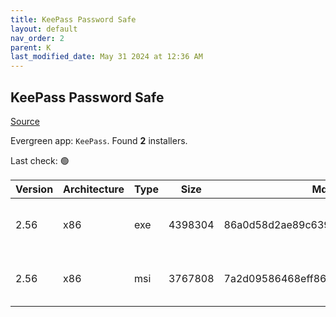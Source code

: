 ```yaml
---
title: KeePass Password Safe
layout: default
nav_order: 2
parent: K
last_modified_date: May 31 2024 at 12:36 AM
---
```


## KeePass Password Safe

[Source](https://keepass.info/)

Evergreen app: `KeePass`. Found **2** installers.

Last check: 🟢

| Version | Architecture | Type | Size    | Md5                              | URI                                                                                                                                                                                        |
| ------- | ------------ | ---- | ------- | -------------------------------- | ------------------------------------------------------------------------------------------------------------------------------------------------------------------------------------------ |
| 2.56    | x86          | exe  | 4398304 | 86a0d58d2ae89c639d940dbda48308df | [https://psychz.dl.sourceforge.net/project/keepass/KeePass%202.x/2.56/KeePass-2.56-Setup.exe](https://psychz.dl.sourceforge.net/project/keepass/KeePass%202.x/2.56/KeePass-2.56-Setup.exe) |
| 2.56    | x86          | msi  | 3767808 | 7a2d09586468eff86d9e54e2bce00be2 | [https://psychz.dl.sourceforge.net/project/keepass/KeePass%202.x/2.56/KeePass-2.56.msi](https://psychz.dl.sourceforge.net/project/keepass/KeePass%202.x/2.56/KeePass-2.56.msi)             |
